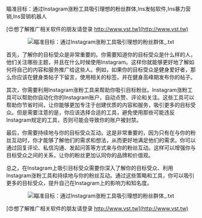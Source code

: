 瞄准目标：通过Instagram涨粉工具吸引理想的粉丝群体,Ins发帖软件,Ins暴力营销,Ins营销机器人

[😍想了解推广相关软件的朋友请登录 http://www.vst.tw](http://www.vst.tw)

 <center><img src="https://vst.tw/MP4/tuiguang/png/0.png" alt="瞄准目标：通过Instagram涨粉工具吸引理想的粉丝群体_.txt"></center>

首先，了解你的目标受众是非常重要的。你需要知道你的目标受众是什么样的人，他们关注哪些主题，并且在什么时候使用Instagram。这样你就能够更好地了解如何将自己的内容和服务推广给这些人。例如，如果你的目标受众是健身爱好者，那么你应该在健身类帖子下留言，使用相关的标签，并在健身高峰期发布你的帖子。

其次，你需要利用Instagram涨粉工具来帮助你吸引目标粉丝。Instagram涨粉工具可以帮助你自动化你的Instagram账户，自动点赞、评论和关注。这些工具可以帮助你节省时间，让你能够更加专注于创建优质的内容和服务，吸引更多的目标受众。但是需要注意的是，你应该选择合适的工具，避免使用那些可能违反Instagram规定的工具，否则可能会导致你的账户被封禁。

最后，你需要持续地与你的目标受众互动。这是非常重要的，因为只有在与你的粉丝互动时，你才能够了解他们的需求和想法，从而更好地满足他们的需求。你可以通过回复评论、私信沟通、发起问答等方式来与你的粉丝互动。这样可以增强你与目标受众之间的关系，让你的粉丝更加认同你的品牌和价值观。

总之，在Instagram上吸引目标受众需要你深入了解你的目标受众、利用Instagram涨粉工具和持续地与你的粉丝互动。通过这些策略和工具，你可以吸引更多的目标受众，提升自己在Instagram上的影响力和知名度。

 <center><img src="https://vst.tw/MP4/tuiguang/png/0.png" alt="瞄准目标：通过Instagram涨粉工具吸引理想的粉丝群体_.txt"></center>

[😍想了解推广相关软件的朋友请登录 http://www.vst.tw](http://www.vst.tw)




